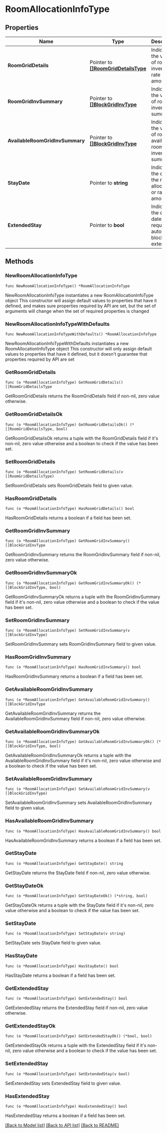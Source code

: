 # RoomAllocationInfoType

## Properties

Name | Type | Description | Notes
------------ | ------------- | ------------- | -------------
**RoomGridDetails** | Pointer to [**[]RoomGridDetailsType**](RoomGridDetailsType.md) | Indicates the values of room inventory or rate amounts. | [optional] 
**RoomGridInvSummary** | Pointer to [**[]BlockGridInvType**](BlockGridInvType.md) | Indicates the values of room inventory&#39;s summary. | [optional] 
**AvailableRoomGridInvSummary** | Pointer to [**[]BlockGridInvType**](BlockGridInvType.md) | Indicates the values of room available room grid inventory&#39;s summary. | [optional] 
**StayDate** | Pointer to **string** | Indicates the date of the room allocation or rate amount. | [optional] 
**ExtendedStay** | Pointer to **bool** | Indicates if the current date will require automatic block extension. | [optional] 

## Methods

### NewRoomAllocationInfoType

`func NewRoomAllocationInfoType() *RoomAllocationInfoType`

NewRoomAllocationInfoType instantiates a new RoomAllocationInfoType object
This constructor will assign default values to properties that have it defined,
and makes sure properties required by API are set, but the set of arguments
will change when the set of required properties is changed

### NewRoomAllocationInfoTypeWithDefaults

`func NewRoomAllocationInfoTypeWithDefaults() *RoomAllocationInfoType`

NewRoomAllocationInfoTypeWithDefaults instantiates a new RoomAllocationInfoType object
This constructor will only assign default values to properties that have it defined,
but it doesn't guarantee that properties required by API are set

### GetRoomGridDetails

`func (o *RoomAllocationInfoType) GetRoomGridDetails() []RoomGridDetailsType`

GetRoomGridDetails returns the RoomGridDetails field if non-nil, zero value otherwise.

### GetRoomGridDetailsOk

`func (o *RoomAllocationInfoType) GetRoomGridDetailsOk() (*[]RoomGridDetailsType, bool)`

GetRoomGridDetailsOk returns a tuple with the RoomGridDetails field if it's non-nil, zero value otherwise
and a boolean to check if the value has been set.

### SetRoomGridDetails

`func (o *RoomAllocationInfoType) SetRoomGridDetails(v []RoomGridDetailsType)`

SetRoomGridDetails sets RoomGridDetails field to given value.

### HasRoomGridDetails

`func (o *RoomAllocationInfoType) HasRoomGridDetails() bool`

HasRoomGridDetails returns a boolean if a field has been set.

### GetRoomGridInvSummary

`func (o *RoomAllocationInfoType) GetRoomGridInvSummary() []BlockGridInvType`

GetRoomGridInvSummary returns the RoomGridInvSummary field if non-nil, zero value otherwise.

### GetRoomGridInvSummaryOk

`func (o *RoomAllocationInfoType) GetRoomGridInvSummaryOk() (*[]BlockGridInvType, bool)`

GetRoomGridInvSummaryOk returns a tuple with the RoomGridInvSummary field if it's non-nil, zero value otherwise
and a boolean to check if the value has been set.

### SetRoomGridInvSummary

`func (o *RoomAllocationInfoType) SetRoomGridInvSummary(v []BlockGridInvType)`

SetRoomGridInvSummary sets RoomGridInvSummary field to given value.

### HasRoomGridInvSummary

`func (o *RoomAllocationInfoType) HasRoomGridInvSummary() bool`

HasRoomGridInvSummary returns a boolean if a field has been set.

### GetAvailableRoomGridInvSummary

`func (o *RoomAllocationInfoType) GetAvailableRoomGridInvSummary() []BlockGridInvType`

GetAvailableRoomGridInvSummary returns the AvailableRoomGridInvSummary field if non-nil, zero value otherwise.

### GetAvailableRoomGridInvSummaryOk

`func (o *RoomAllocationInfoType) GetAvailableRoomGridInvSummaryOk() (*[]BlockGridInvType, bool)`

GetAvailableRoomGridInvSummaryOk returns a tuple with the AvailableRoomGridInvSummary field if it's non-nil, zero value otherwise
and a boolean to check if the value has been set.

### SetAvailableRoomGridInvSummary

`func (o *RoomAllocationInfoType) SetAvailableRoomGridInvSummary(v []BlockGridInvType)`

SetAvailableRoomGridInvSummary sets AvailableRoomGridInvSummary field to given value.

### HasAvailableRoomGridInvSummary

`func (o *RoomAllocationInfoType) HasAvailableRoomGridInvSummary() bool`

HasAvailableRoomGridInvSummary returns a boolean if a field has been set.

### GetStayDate

`func (o *RoomAllocationInfoType) GetStayDate() string`

GetStayDate returns the StayDate field if non-nil, zero value otherwise.

### GetStayDateOk

`func (o *RoomAllocationInfoType) GetStayDateOk() (*string, bool)`

GetStayDateOk returns a tuple with the StayDate field if it's non-nil, zero value otherwise
and a boolean to check if the value has been set.

### SetStayDate

`func (o *RoomAllocationInfoType) SetStayDate(v string)`

SetStayDate sets StayDate field to given value.

### HasStayDate

`func (o *RoomAllocationInfoType) HasStayDate() bool`

HasStayDate returns a boolean if a field has been set.

### GetExtendedStay

`func (o *RoomAllocationInfoType) GetExtendedStay() bool`

GetExtendedStay returns the ExtendedStay field if non-nil, zero value otherwise.

### GetExtendedStayOk

`func (o *RoomAllocationInfoType) GetExtendedStayOk() (*bool, bool)`

GetExtendedStayOk returns a tuple with the ExtendedStay field if it's non-nil, zero value otherwise
and a boolean to check if the value has been set.

### SetExtendedStay

`func (o *RoomAllocationInfoType) SetExtendedStay(v bool)`

SetExtendedStay sets ExtendedStay field to given value.

### HasExtendedStay

`func (o *RoomAllocationInfoType) HasExtendedStay() bool`

HasExtendedStay returns a boolean if a field has been set.


[[Back to Model list]](../README.md#documentation-for-models) [[Back to API list]](../README.md#documentation-for-api-endpoints) [[Back to README]](../README.md)


